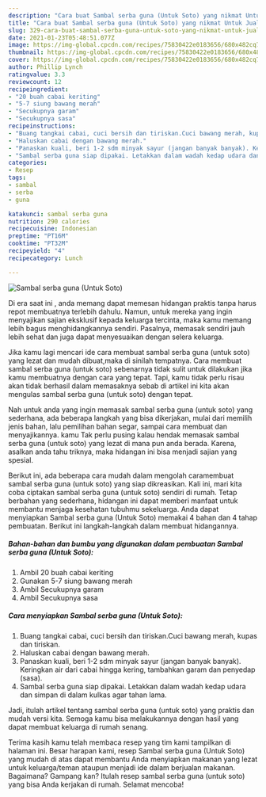 ```yaml
---
description: "Cara buat Sambal serba guna (Untuk Soto) yang nikmat Untuk Jualan"
title: "Cara buat Sambal serba guna (Untuk Soto) yang nikmat Untuk Jualan"
slug: 329-cara-buat-sambal-serba-guna-untuk-soto-yang-nikmat-untuk-jualan
date: 2021-01-23T05:48:51.077Z
image: https://img-global.cpcdn.com/recipes/75830422e0183656/680x482cq70/sambal-serba-guna-untuk-soto-foto-resep-utama.jpg
thumbnail: https://img-global.cpcdn.com/recipes/75830422e0183656/680x482cq70/sambal-serba-guna-untuk-soto-foto-resep-utama.jpg
cover: https://img-global.cpcdn.com/recipes/75830422e0183656/680x482cq70/sambal-serba-guna-untuk-soto-foto-resep-utama.jpg
author: Phillip Lynch
ratingvalue: 3.3
reviewcount: 12
recipeingredient:
- "20 buah cabai keriting"
- "5-7 siung bawang merah"
- "Secukupnya garam"
- "Secukupnya sasa"
recipeinstructions:
- "Buang tangkai cabai, cuci bersih dan tiriskan.Cuci bawang merah, kupas dan tiriskan."
- "Haluskan cabai dengan bawang merah."
- "Panaskan kuali, beri 1-2 sdm minyak sayur (jangan banyak banyak). Keringkan air dari cabai hingga kering, tambahkan garam dan penyedap (sasa)."
- "Sambal serba guna siap dipakai. Letakkan dalam wadah kedap udara dan simpan di dalam kulkas agar tahan lama."
categories:
- Resep
tags:
- sambal
- serba
- guna

katakunci: sambal serba guna 
nutrition: 290 calories
recipecuisine: Indonesian
preptime: "PT16M"
cooktime: "PT32M"
recipeyield: "4"
recipecategory: Lunch

---
```



![Sambal serba guna (Untuk Soto)](https://img-global.cpcdn.com/recipes/75830422e0183656/680x482cq70/sambal-serba-guna-untuk-soto-foto-resep-utama.jpg)

Di era  saat ini , anda memang dapat memesan hidangan praktis tanpa harus repot membuatnya terlebih dahulu. Namun, untuk mereka yang ingin menyajikan sajian eksklusif kepada keluarga tercinta, maka kamu memang lebih bagus menghidangkannya sendiri. Pasalnya, memasak sendiri jauh lebih sehat dan juga dapat menyesuaikan dengan selera keluarga.

Jika kamu lagi mencari ide cara membuat sambal serba guna (untuk soto) yang lezat dan mudah dibuat,maka di sinilah tempatnya. Cara membuat sambal serba guna (untuk soto)  sebenarnya tidak sulit untuk dilakukan jika kamu membuatnya dengan cara yang tepat. Tapi, kamu tidak perlu risau akan tidak berhasil dalam memasaknya 
sebab di artikel ini kita akan mengulas sambal serba guna (untuk soto) dengan tepat.  



Nah untuk anda yang ingin memasak sambal serba guna (untuk soto) yang sederhana, ada beberapa langkah yang bisa dikerjakan, mulai dari memilih jenis bahan, lalu pemilihan bahan segar, sampai cara membuat dan menyajikannya. kamu Tak perlu pusing kalau hendak memasak sambal serba guna (untuk soto) yang lezat di mana pun anda berada. Karena, asalkan anda  tahu triknya, maka hidangan ini bisa menjadi sajian yang spesial.

Berikut ini, ada beberapa cara mudah dalam mengolah caramembuat sambal serba guna (untuk soto) yang siap dikreasikan. Kali ini, mari kita coba ciptakan sambal serba guna (untuk soto) sendiri di rumah. Tetap berbahan yang sederhana, hidangan ini dapat memberi manfaat untuk membantu menjaga kesehatan tubuhmu sekeluarga. Anda dapat menyiapkan Sambal serba guna (Untuk Soto) memakai 4 bahan dan 4 tahap pembuatan. Berikut ini langkah-langkah dalam membuat hidangannya.

<!--inarticleads1-->

##### Bahan-bahan dan bumbu yang digunakan dalam pembuatan Sambal serba guna (Untuk Soto):

1. Ambil 20 buah cabai keriting
1. Gunakan 5-7 siung bawang merah
1. Ambil Secukupnya garam
1. Ambil Secukupnya sasa




<!--inarticleads2-->

##### Cara menyiapkan Sambal serba guna (Untuk Soto):

1. Buang tangkai cabai, cuci bersih dan tiriskan.Cuci bawang merah, kupas dan tiriskan.
1. Haluskan cabai dengan bawang merah.
1. Panaskan kuali, beri 1-2 sdm minyak sayur (jangan banyak banyak). Keringkan air dari cabai hingga kering, tambahkan garam dan penyedap (sasa).
1. Sambal serba guna siap dipakai. Letakkan dalam wadah kedap udara dan simpan di dalam kulkas agar tahan lama.




Jadi, itulah artikel tentang  sambal serba guna (untuk soto)  yang praktis dan mudah versi kita. Semoga kamu bisa melakukannya dengan hasil yang dapat membuat keluarga di rumah senang. 

Terima kasih kamu telah membaca resep yang tim kami tampilkan di halaman ini. Besar harapan kami, resep  Sambal serba guna (Untuk Soto) yang mudah di atas dapat membantu Anda menyiapkan makanan yang lezat untuk keluarga/teman ataupun menjadi ide dalam berjualan makanan. Bagaimana? Gampang kan? Itulah resep sambal serba guna (untuk soto) yang bisa Anda kerjakan di rumah. Selamat mencoba!

